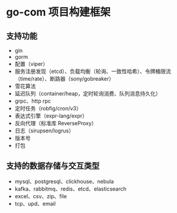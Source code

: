 # go-com 项目构建框架

## 支持功能
* gin
* gorm
* 配置（viper）
* 服务注册发现（etcd）、负载均衡（轮询、一致性哈希）、令牌桶限流（time/rate）、断路器（sony/gobreaker）
* 雪花算法
* 延迟队列（container/heap，定时轮询消费、队列消息持久化）
* grpc、http rpc
* 定时任务（robfig/cron/v3）
* 表达式引擎（expr-lang/expr）
* 反向代理（标准库 ReverseProxy）
* 日志（sirupsen/logrus）
* 版本号
* 打包

## 支持的数据存储与交互类型
* mysql、postgresql、clickhouse、nebula
* kafka、rabbitmq、redis、etcd、elasticsearch
* excel、csv、zip、file
* tcp、upd、email
